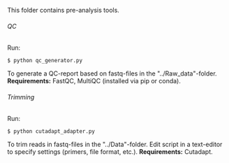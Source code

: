 This folder contains pre-analysis tools.

###### QC
Run:
```
$ python qc_generator.py
```
To generate a QC-report based on fastq-files in the "../Raw_data"-folder.
**Requirements:** FastQC, MultiQC (installed via pip or conda).

###### Trimming
Run:
```
$ python cutadapt_adapter.py
```
To trim reads in fastq-files in the "../Data"-folder. Edit script in a text-editor to specify settings (primers, file format, etc.).
**Requirements:** Cutadapt.
